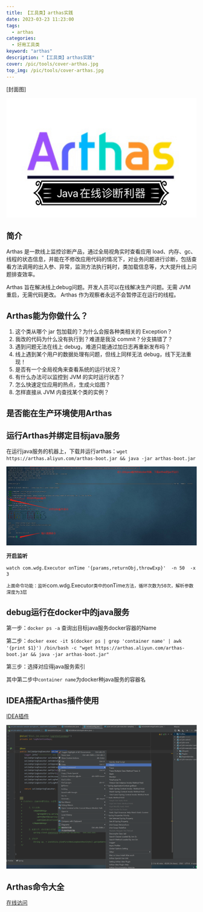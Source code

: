```yaml
---
title: 【工具类】arthas实践
date: 2023-03-23 11:23:00
tags: 
  - arthas
categories: 
  - 好用工具类
keyword: "arthas"
description: "【工具类】arthas实践"
cover: /pic/tools/cover-arthas.jpg
top_img: /pic/tools/cover-arthas.jpg
---
```


[封面图]

![封面图](../pic/tools/cover-arthas.jpg)

## 简介

Arthas 是一款线上监控诊断产品，通过全局视角实时查看应用 load、内存、gc、线程的状态信息，并能在不修改应用代码的情况下，对业务问题进行诊断，包括查看方法调用的出入参、异常，监测方法执行耗时，类加载信息等，大大提升线上问题排查效率。

Arthas 旨在解决线上debug问题。开发人员可以在线解决生产问题。无需 JVM 重启，无需代码更改。 Arthas 作为观察者永远不会暂停正在运行的线程。

## Arthas能为你做什么？

1. 这个类从哪个 jar 包加载的？为什么会报各种类相关的 Exception？
2. 我改的代码为什么没有执行到？难道是我没 commit？分支搞错了？
3. 遇到问题无法在线上 debug，难道只能通过加日志再重新发布吗？
4. 线上遇到某个用户的数据处理有问题，但线上同样无法 debug，线下无法重现！
5. 是否有一个全局视角来查看系统的运行状况？
6. 有什么办法可以监控到 JVM 的实时运行状态？
7. 怎么快速定位应用的热点，生成火焰图？
8. 怎样直接从 JVM 内查找某个类的实例？

## 是否能在生产环境使用Arthas

## 运行Arthas并绑定目标java服务

在运行java服务的机器上，下载并运行arthas：`wget https://arthas.aliyun.com/arthas-boot.jar && java -jar arthas-boot.jar`

![arthas-plugin2](../pic/tools/arthas-cmd.png)

**开启监听**

```shell
watch com.wdg.Executor onTime '{params,returnObj,throwExp}'  -n 50  -x 3 
```

`上面命令功能：监听`com.wdg.Executor`类中的`onTime`方法，循环次数为50次，解析参数深度为3层`

## debug运行在docker中的java服务

第一步：`docker ps -a` 查询出目标java服务docker容器的Name

第二步：`docker exec -it $(docker ps | grep 'container name' | awk '{print $1}') /bin/bash -c "wget https://arthas.aliyun.com/arthas-boot.jar && java -jar arthas-boot.jar"`

第三步：选择对应得java服务索引

其中第二步中`container name`为docker种java服务的容器名

## IDEA搭配Arthas插件使用

[IDEA插件](https://plugins.jetbrains.com/plugin/13581-arthas-idea)

![arthas-plugin2](../pic/tools/arthas-plugin2.png)

## Arthas命令大全

[在线访问](https://arthas.aliyun.com/doc/watch.html)




